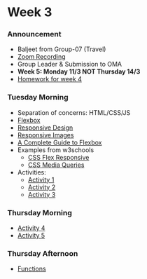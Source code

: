 # Week 3

### Announcement

- Baljeet from Group-07	(Travel)
- [Zoom Recording]
- Group Leader & Submission to OMA
- **Week 5: Monday 11/3 NOT Thursday 14/3**
- [Homework for week 4](./Homework.md)

### Tuesday Morning

- Separation of concerns: HTML/CSS/JS
- [Flexbox](https://internetingishard.netlify.app/html-and-css/flexbox/)
- [Responsive Design](https://internetingishard.netlify.app/html-and-css/responsive-design/)
- [Responsive Images](https://internetingishard.netlify.app/html-and-css/responsive-images/)
- [A Complete Guide to Flexbox](https://css-tricks.com/snippets/css/a-guide-to-flexbox/)
- Examples from w3schools
  - [CSS Flex Responsive](https://www.w3schools.com/css/css3_flexbox_responsive.asp)
  - [CSS Media Queries](https://www.w3schools.com/css/css3_mediaqueries.asp)
- Activities:
  - [Activity 1](./activity1.md)
  - [Activity 2](./activity2.md)
  - [Activity 3](./activity3.md)

### Thursday Morning

<!-- guest addition Linux -->
- [Activity 4](./activity4.md)
- [Activity 5](./activity5.md)

### Thursday Afternoon

- [Functions](https://javascript.info/function-basics)




<!-- Links -->
[Zoom Recording]:https://metropoliafi-my.sharepoint.com/:f:/g/personal/samiben_metropolia_fi/EiktfOBSrjFBgNszR4lEr8QBeDl7CcmwQV0E3E8TSx4dVA?e=Mwrkmn
